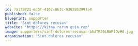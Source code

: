 ```yaml
---
id: 7a1f8721-ed5f-4167-863c-930295399fa4
published: false
blueprint: supporter
title: 'Sint dolores recusan'
website: 'https://Vitae rerum quia rep'
image: supporters/sint-dolores-recusan-bAdTR55LBWPfOzHG.jpg
organisation: 'Sint dolores recusan'
---
```

